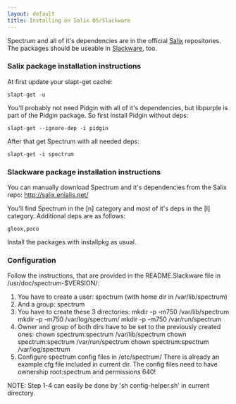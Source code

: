 ```yaml
---
layout: default
title: Installing on Salix OS/Slackware
---
```


Spectrum and all of it's dependencies are in the official 
[Salix](http://www.salixos.org/) repositories. The packages should be useable
in [Slackware](http://www.slackware.com), too.

### Salix package installation instructions
At first update your slapt-get cache:

	slapt-get -u

You'll probably not need Pidgin with all of it's dependencies, but libpurple is
part of the Pidgin package. So first install Pidgin without deps:

	slapt-get --ignore-dep -i pidgin

After that get Spectrum with all needed deps:

	slapt-get -i spectrum

### Slackware package installation instructions
You can manually download Spectrum and it's dependencies from the Salix repo: 
	http://salix.enialis.net/ 
	
You'll find Spectrum in the [n] category and most of it's deps in the [l]
category. Additional deps are as follows: 
	
	gloox,poco
	
Install the packages with installpkg as usual.

### Configuration
Follow the instructions, that are provided in the README.Slackware file in
/usr/doc/spectrum-$VERSION/:
1. You have to create a user: spectrum (with home dir in
   /var/lib/spectrum)
2. And a group: spectrum
3. You have to create these 3 directories:
   mkdir -p -m750 /var/lib/spectrum
   mkdir -p -m750 /var/log/spectrum/
   mkdir -p -m750 /var/run/spectrum
4. Owner and group of both dirs have to be set to the previously created
   ones:
   chown spectrum:spectrum /var/lib/spectrum
   chown spectrum:spectrum /var/run/spectrum
   chown spectrum:spectrum /var/log/spectrum
5. Configure spectrum config files in /etc/spectrum/
   There is already an example cfg file included in current dir. The
   config files need to have ownership root:spectrum and permissions
   640!

NOTE: Step 1-4 can easily be done by 'sh config-helper.sh' in current directory.
